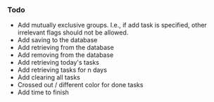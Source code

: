 ### Todo
* Add mutually exclusive groups. I.e., if add task is specified, other irrelevant 
flags should not be allowed.
* Add saving to the database
* Add retrieving from the database
* Add removing from the database
* Add retrieving today's tasks
* Add retrieving tasks for n days
* Add clearing all tasks
* Crossed out / different color for done tasks
* Add time to finish